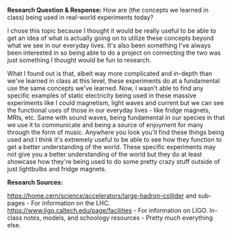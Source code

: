 **Research Question & Response:** How are (the concepts we learned in class) being used in real-world experiments today?

I chose this topic because I thought it would be really useful to be able to get an idea of what is actually going on to utilize these concepts beyond what we see in our everyday lives. It's also been something I've always been interested in so being able to do a project on connecting the two was just something I thought would be fun to research.

What I found out is that, albeit way more complicated and in-depth than we've learned in class at this level, these experiments do at a fundamental use the same concepts we've learned. Now, I wasn't able to find any specific examples of static electricity being used in these massive experiments like I could magnetism, light waves and current but we can see the functional uses of those in our everyday lives - like fridge magnets, MRIs, etc. Same with sound waves, being fundamental in our species in that we use it to communicate and being a source of enjoyment for many through the form of music. Anywhere you look you'll find these things being used and I think it's extremely useful to be able to see how they function to get a better understanding of the world. These specific experiments may not give you a better understanding of the world but they do at least showcase how they're being used to do some pretty crazy stuff outside of just lightbulbs and fridge magnets.

**Research Sources:**

https://home.cern/science/accelerators/large-hadron-collider and sub-pages - For information on the LHC.
https://www.ligo.caltech.edu/page/facilities - For information on LIGO.
In-class notes, models, and schoology resources - Pretty much everything else.
